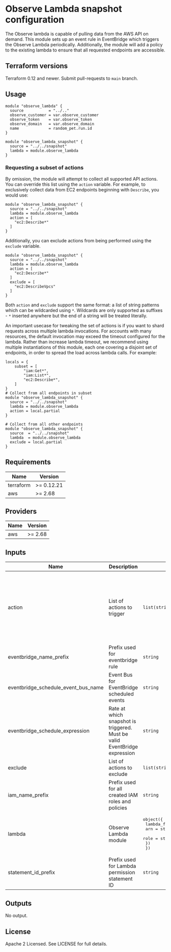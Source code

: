# Observe Lambda snapshot configuration

The Observe lambda is capable of pulling data from the AWS API on demand. This
module sets up an event rule in EventBridge which triggers the Observe Lambda
periodically. Additionally, the module will add a policy to the existing lambda
to ensure that all requested endpoints are accessible.

## Terraform versions

Terraform 0.12 and newer. Submit pull-requests to `main` branch.

## Usage

```hcl
module "observe_lambda" {
  source           = "../.."
  observe_customer = var.observe_customer
  observe_token    = var.observe_token
  observe_domain   = var.observe_domain
  name             = random_pet.run.id
}

module "observe_lambda_snapshot" {
  source = "../../snapshot"
  lambda = module.observe_lambda
}
```

### Requesting a subset of actions

By omission, the module will attempt to collect all supported API actions. You
can override this list using the `action` variable. For example, to exclusively
collect data from EC2 endpoints beginning with `Describe`, you would use:

```hcl
module "observe_lambda_snapshot" {
  source = "../../snapshot"
  lambda = module.observe_lambda
  action = [
    "ec2:Describe*"
  ]
}
```

Additionally, you can exclude actions from being performed using the `exclude`
variable.

```hcl
module "observe_lambda_snapshot" {
  source = "../../snapshot"
  lambda = module.observe_lambda
  action = [
    "ec2:Describe*"
  ]
  exclude = [
    "ec2:DescribeVpcs"
  ]
}
```

Both `action` and `exclude` support the same format: a list of string patterns
which can be wildcarded using `*`. Wildcards are only supported as suffixes -
`*` inserted anywhere but the end of a string will be treated literally.

An important usecase for tweaking the set of actions is if you want to shard
requests across multiple lambda invocations. For accounts with many resources,
the default invocation may exceed the timeout configured for the lambda. Rather
than increase lambda timeout, we recommend using multiple instantiations of
this module, each one covering a disjoint set of endpoints, in order to spread
the load across lambda calls. For example:

```hcl
locals = {
    subset = [
        "iam:Get*",
        "iam:List*",
        "ec2:Describe*",
    ]
}
# Collect from all endpoints in subset
module "observe_lambda_snapshot" {
  source = "../../snapshot"
  lambda = module.observe_lambda
  action = local.partial
}

# Collect from all other endpoints
module "observe_lambda_snapshot" {
  source  = "../../snapshot"
  lambda  = module.observe_lambda
  exclude = local.partial
}
```


<!-- BEGINNING OF PRE-COMMIT-TERRAFORM DOCS HOOK -->
## Requirements

| Name | Version |
|------|---------|
| terraform | >= 0.12.21 |
| aws | >= 2.68 |

## Providers

| Name | Version |
|------|---------|
| aws | >= 2.68 |

## Inputs

| Name | Description | Type | Default | Required |
|------|-------------|------|---------|:--------:|
| action | List of actions to trigger | `list(string)` | <pre>[<br>  "ec2:Describe*",<br>  "iam:Get*",<br>  "iam:List*",<br>  "lambda:List*",<br>  "logs:Describe*",<br>  "rds:Describe*",<br>  "route53:List*",<br>  "route53:Describe*",<br>  "s3:List*"<br>]</pre> | no |
| eventbridge\_name\_prefix | Prefix used for eventbridge rule | `string` | `"observe-lambda-snapshot-"` | no |
| eventbridge\_schedule\_event\_bus\_name | Event Bus for EventBridge scheduled events | `string` | `"default"` | no |
| eventbridge\_schedule\_expression | Rate at which snapshot is triggered. Must be valid EventBridge expression | `string` | `"rate(3 hours)"` | no |
| exclude | List of actions to exclude | `list(string)` | `[]` | no |
| iam\_name\_prefix | Prefix used for all created IAM roles and policies | `string` | `"observe-lambda-snapshot-"` | no |
| lambda | Observe Lambda module | <pre>object({<br>    lambda_function = object({<br>      arn  = string<br>      role = string<br>    })<br>  })</pre> | n/a | yes |
| statement\_id\_prefix | Prefix used for Lambda permission statement ID | `string` | `"observe-lambda-snapshot"` | no |

## Outputs

No output.

<!-- END OF PRE-COMMIT-TERRAFORM DOCS HOOK -->

## License

Apache 2 Licensed. See LICENSE for full details.
